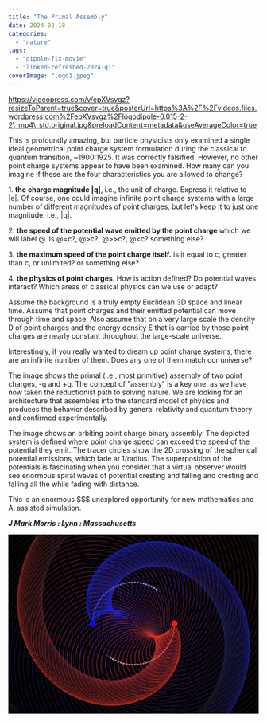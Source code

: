 ```yaml
---
title: "The Primal Assembly"
date: 2024-02-18
categories: 
  - "nature"
tags: 
  - "dipole-fix-movie"
  - "linked-refreshed-2024-q1"
coverImage: "logo1.jpeg"
---
```


https://videopress.com/v/epXVsvgz?resizeToParent=true&cover=true&posterUrl=https%3A%2F%2Fvideos.files.wordpress.com%2FepXVsvgz%2Flogodipole-0.015-2-2\_mp4\_std.original.jpg&preloadContent=metadata&useAverageColor=true

This is profoundly amazing, but particle physicists only examined a single ideal geometrical point charge system formulation during the classical to quantum transition, ~1900:1925. It was correctly falsified. However, no other point charge systems appear to have been examined. How many can you imagine if these are the four characteristics you are allowed to change?

1\. **the charge magnitude |q|**, i.e., the unit of charge. Express it relative to |e|. Of course, one could imagine infinite point charge systems with a large number of different magnitudes of point charges, but let's keep it to just one magnitude, i.e., |q|.

2\. **the speed of the potential wave emitted by the point charge** which we will label @. Is @=c?, @>c?, @>>c?, @<c? something else?

3\. **the maximum speed of the point charge itself.** is it equal to c, greater than c, or unlimited? or something else?

4\. **the physics of point charges**. How is action defined? Do potential waves interact? Which areas of classical physics can we use or adapt?

Assume the background is a truly empty Euclidean 3D space and linear time. Assume that point charges and their emitted potential can move through time and space. Also assume that on a very large scale the density D of point charges and the energy density E that is carried by those point charges are nearly constant throughout the large-scale universe.

Interestingly, if you really wanted to dream up point charge systems, there are an infinite number of them. Does any one of them match our universe?

The image shows the primal (i.e., most primitive) assembly of two point charges, -q and +q. The concept of "assembly" is a key one, as we have now taken the reductionist path to solving nature. We are looking for an architecture that assembles into the standard model of physics and produces the behavior described by general relativity and quantum theory and confirmed experimentally.

The image shows an orbiting point charge binary assembly. The depicted system is defined where point charge speed can exceed the speed of the potential they emit. The tracer circles show the 2D crossing of the spherical potential emissions, which fade at 1/radius. The superposition of the potentials is fascinating when you consider that a virtual observer would see enormous spiral waves of potential cresting and falling and cresting and falling all the while fading with distance.

This is an enormous $$$ unexplored opportunity for new mathematics and Ai assisted simulation.

**_J Mark Morris : Lynn : Massachusetts_**

![](images/logo1.jpeg?w=1024)
